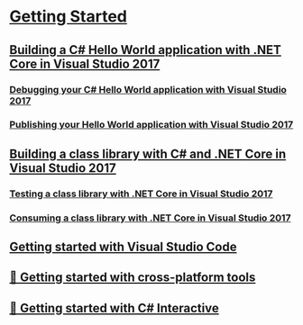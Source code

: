 # [Getting Started](index.md)
## [Building a C# Hello World application with .NET Core in Visual Studio 2017](with-visual-studio.md)
### [Debugging your C# Hello World application with Visual Studio 2017](debugging-with-visual-studio-2017.md)
### [Publishing your Hello World application with Visual Studio 2017](publishing-with-visual-studio-2017.md)
## [Building a class library with C# and .NET Core in Visual Studio 2017](library-with-visual-studio-2017.md)
### [Testing a class library with .NET Core in Visual Studio 2017](testing-library-with-visual-studio.md)
### [Consuming a class library with .NET Core in Visual Studio 2017](consuming-library-with-visual-studio-2017.md)
## [Getting started with Visual Studio Code](with-visual-studio-code.md)
## [🔧 Getting started with cross-platform tools](with-cross-platform-tools.md)
## [🔧 Getting started with C# Interactive](with-csharp-interactive.md)
